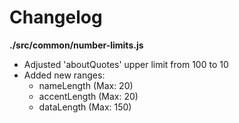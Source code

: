 # Changelog

**./src/common/number-limits.js**
* Adjusted 'aboutQuotes' upper limit from 100 to 10
* Added new ranges:
	* nameLength (Max: 20)
	* accentLength (Max: 20)
	* dataLength (Max: 150)
